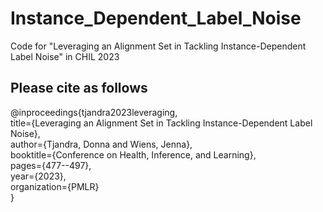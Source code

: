 # Instance_Dependent_Label_Noise
Code for "Leveraging an Alignment Set in Tackling Instance-Dependent Label Noise" in CHIL 2023

## Please cite as follows
@inproceedings{tjandra2023leveraging,\
  title={Leveraging an Alignment Set in Tackling Instance-Dependent Label Noise},\
  author={Tjandra, Donna and Wiens, Jenna},\
  booktitle={Conference on Health, Inference, and Learning},\
  pages={477--497},\
  year={2023},\
  organization={PMLR}\
}
